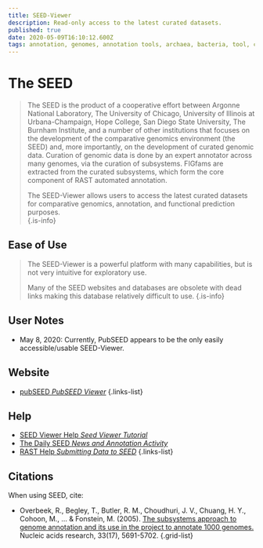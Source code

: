 ```yaml
---
title: SEED-Viewer
description: Read-only access to the latest curated datasets.
published: true
date: 2020-05-09T16:10:12.600Z
tags: annotation, genomes, annotation tools, archaea, bacteria, tool, comparative genomics, metabolic reconstruction, genome annotation, metabolism, metabolic pathways, curation, curated, model
---
```


# The SEED

> The SEED is the product of a cooperative effort between Argonne National Laboratory, The University of Chicago, University of Illinois at Urbana-Champaign, Hope College, San Diego State University, The Burnham Institute, and a number of other institutions that focuses on the development of the comparative genomics environment (the SEED) and, more importantly, on the development of curated genomic data. Curation of genomic data is done by an expert annotator across many genomes, via the curation of subsystems. FIGfams are extracted from the curated subsystems, which form the core component of RAST automated annotation.
>
>The SEED-Viewer allows users to access the latest curated datasets for comparative genomics, annotation, and functional prediction purposes.  
{.is-info}

## Ease of Use

> The SEED-Viewer is a powerful platform with many capabilities, but is not very intuitive for exploratory use. 
>
> Many of the SEED websites and databases are obsolete with dead links making this database relatively difficult to use. 
{.is-info}
## User Notes

- May 8, 2020: Currently, PubSEED appears to be the only easily accessible/usable SEED-Viewer.


## Website

- [pubSEED *PubSEED Viewer*](https://pubseed.theseed.org/)
{.links-list}

## Help

- [SEED Viewer Help *Seed Viewer Tutorial*](https://www.theseed.org/wiki/SEED_Viewer_Tutorial)
- [The Daily SEED *News and Annotation Activity*](https://www.theseed.org/daily/)
- [RAST Help *Submitting Data to SEED*](https://www.theseed.org/wiki/RAST_Tutorial)
{.links-list}

## Citations
When using SEED, cite:
- Overbeek, R., Begley, T., Butler, R. M., Choudhuri, J. V., Chuang, H. Y., Cohoon, M., ... & Fonstein, M. (2005). [The subsystems approach to genome annotation and its use in the project to annotate 1000 genomes.](https://academic.oup.com/nar/article/33/17/5691/1067791) Nucleic acids research, 33(17), 5691-5702.
{.grid-list}